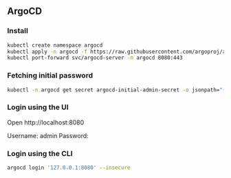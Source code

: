 ## ArgoCD

### Install

```sh
kubectl create namespace argocd
kubectl apply -n argocd -f https://raw.githubusercontent.com/argoproj/argo-cd/stable/manifests/install.yaml
kubectl port-forward svc/argocd-server -n argocd 8080:443
```

### Fetching initial password

```sh
kubectl -n argocd get secret argocd-initial-admin-secret -o jsonpath="{.data.password}" | base64 -d; echo
```

### Login using the UI
Open http://localhost:8080

Username: admin
Password: <password>

### Login using the CLI

```sh
argocd login '127.0.0.1:8080' --insecure
```
